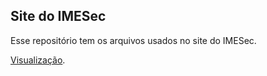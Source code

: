 ## Site do IMESec

Esse repositório tem os arquivos usados no site do IMESec.

[Visualização](https://imesec-usp.github.io/website/).
